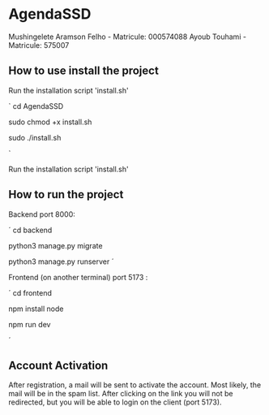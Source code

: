 # AgendaSSD

Mushingelete Aramson Felho - Matricule: 000574088
Ayoub Touhami - Matricule: 575007


## How to use install the project

Run the installation script 'install.sh'

`
cd AgendaSSD

sudo chmod +x install.sh

sudo ./install.sh

`

Run the installation script 'install.sh'

## How to run the project

Backend port 8000:

´
cd backend

python3 manage.py migrate

python3 manage.py runserver
 ´

 Frontend (on another terminal) port 5173 :
 
 ´
cd frontend

npm install node 

npm run dev

´ 

## Account Activation

After registration, a mail will be sent to activate the account. Most likely, the mail will be in the spam list. After clicking on the link you will not be redirected, but you will be able to login on the client (port 5173).